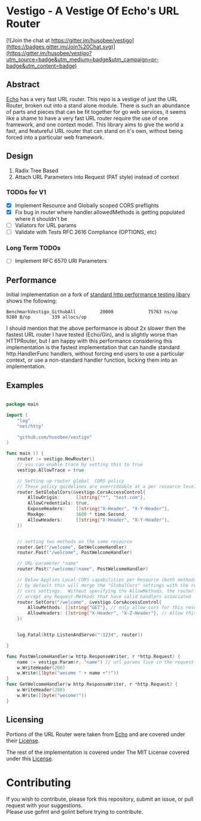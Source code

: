 # Vestigo - A Vestige Of Echo's URL Router

[![Join the chat at https://gitter.im/husobee/vestigo](https://badges.gitter.im/Join%20Chat.svg)](https://gitter.im/husobee/vestigo?utm_source=badge&utm_medium=badge&utm_campaign=pr-badge&utm_content=badge)

## Abstract

[Echo][echo-main] has a very fast URL router.  This repo is a vestige of just the URL Router,
broken out into a stand alone module.  There is such an abundance of parts and pieces that can be fit
together for go web services, it seems like a shame to have a very fast URL router require the use
of one framework, and one context model.  This library aims to give the world a fast, and featureful
URL router that can stand on it's own, without being forced into a particular web framework.

## Design

1. Radix Tree Based
2. Attach URL Parameters into Request (PAT style) instead of context

### TODOs for V1

- [x] Implement Resource and Globally scoped CORS preflights
- [x] Fix bug in router where handler.allowedMethods is getting populated where it shouldn't be
- [ ] Valiators for URL params
- [ ] Validate with Tests RFC 2616 Compliance (OPTIONS, etc)

### Long Term TODOs
- [ ] Implement RFC 6570 URI Parameters

## Performance

Initial implementation on a fork of [standard http performance testing libary][http-perf-test] shows the following:

```
BenchmarkVestigo_GithubAll         20000             75763 ns/op            9280 B/op        339 allocs/op
```

I should mention that the above performance is about 2x slower then the fastest URL router I have tested (Echo/Gin), and
is slightly worse than HTTPRouter, but I am happy with this performance considering this implementation is the fastest 
implementation that can handle standard http.HandlerFunc handlers, without forcing end users to use a particular context, 
or use a non-standard handler function, locking them into an implementation.

## Examples

```go

package main

import (
	"log"
	"net/http"

	"github.com/husobee/vestigo"
)

func main () {
    router := vestigo.NewRouter()
    // you can enable trace by setting this to true
    vestigo.AllowTrace = true

    // Setting up router global  CORS policy
    // These policy guidelines are overriddable at a per resource level shown below
	router.SetGlobalCors(&vestigo.CorsAccessControl{
		AllowOrigin:      []string{"*", "test.com"},
		AllowCredentials: true,
		ExposeHeaders:    []string{"X-Header", "X-Y-Header"},
		MaxAge:           3600 * time.Second,
		AllowHeaders:     []string{"X-Header", "X-Y-Header"},
	})


    // setting two methods on the same resource
    router.Get("/welcome", GetWelcomeHandler)
    router.Post("/welcome", PostWelcomeHandler)

    // URL parameter "name"
    router.Post("/welcome/:name", PostWelcomeHandler)

    // Below Applies Local CORS capabilities per Resource (both methods covered)
    // by default this will merge the "GlobalCors" settings with the resource
    // cors settings.  Without specifying the AllowMethods, the router will 
    // accept any Request-Methods that have valid handlers associated
	router.SetCors("/welcome", &vestigo.CorsAccessControl{
		AllowMethods: []string{"GET"}, // only allow cors for this resource on GET calls
		AllowHeaders: []string{"X-Header", "X-Z-Header"}, // Allow this one header for this resource
	})


	log.Fatal(http.ListenAndServe(":1234", router))

}

func PostWelcomeHandler(w http.ResponseWriter, r *http.Request) {
    name := vestigo.Param(r, "name") // url params live in the request
    w.WriteHeader(200)
    w.Write([]byte("wecome " + name +"!"))
}
func GetWelcomeHandler(w http.ResponseWriter, r *http.Request) {
    w.WriteHeader(200)
    w.Write([]byte("wecome!"))
}

```

## Licensing

Portions of the URL Router were taken from [Echo][echo-main] and are covered under their [License][echo-main-license].

The rest of the implementation is covered under The MIT License covered under this [License][vestigo-main-license].

# Contributing

If you wish to contribute, please fork this repository, submit an issue, or pull request with your suggestions.  
Please use gofmt and golint before trying to contribute.


[echo-main]: https://github.com/labstack/echo
[echo-main-license]: https://github.com/labstack/echo/blob/master/LICENSE
[vestigo-main-license]: https://github.com/husobee/vestigo/blob/master/LICENSE
[http-perf-test]: https://github.com/julienschmidt/go-http-routing-benchmark
